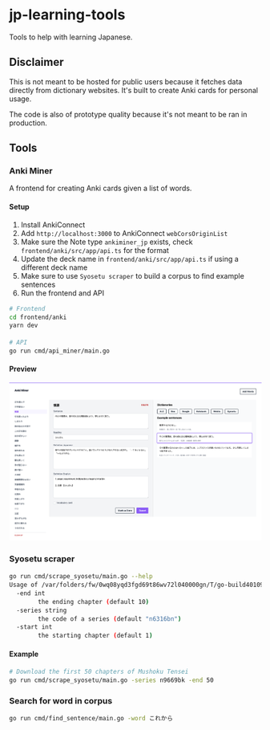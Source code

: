 # jp-learning-tools

Tools to help with learning Japanese.

## Disclaimer

This is not meant to be hosted for public users because it fetches data directly from dictionary websites. It's built to create Anki cards for personal usage.

The code is also of prototype quality because it's not meant to be ran in production.

## Tools

### Anki Miner

A frontend for creating Anki cards given a list of words.

#### Setup

1. Install AnkiConnect
2. Add `http://localhost:3000` to AnkiConnect `webCorsOriginList`
3. Make sure the Note type `ankiminer_jp` exists, check `frontend/anki/src/app/api.ts` for the format
4. Update the deck name in `frontend/anki/src/app/api.ts` if using a different deck name
5. Make sure to use `Syosetu scraper` to build a corpus to find example sentences
6. Run the frontend and API
  ```sh
  # Frontend
  cd frontend/anki
  yarn dev

  # API
  go run cmd/api_miner/main.go
  ```

#### Preview

![Anki Miner preview](docs/assets/anki_miner_preview.png)

### Syosetu scraper

```sh
go run cmd/scrape_syosetu/main.go --help
Usage of /var/folders/fw/0wq08yqd3fgd69t86wv72l040000gn/T/go-build4010932054/b001/exe/main:
  -end int
        the ending chapter (default 10)
  -series string
        the code of a series (default "n6316bn")
  -start int
        the starting chapter (default 1)
```

#### Example

```sh
# Download the first 50 chapters of Mushoku Tensei
go run cmd/scrape_syosetu/main.go -series n9669bk -end 50
```

### Search for word in corpus

```sh
go run cmd/find_sentence/main.go -word これから
```
